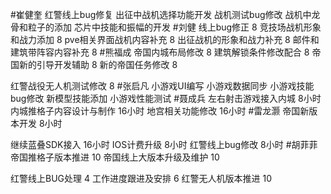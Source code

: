 #崔健奎 
红警线上bug修复
出征中战机选择功能开发
战机测试bug修改
战机中龙骨和粒子的添加
芯片中技能和振幅的开发
#刘健 
线上bug修正	8
竞技场战机形象和战力添加	8
pve相关界面战机内容补充	8
出征战机的形象和战力补充	8
邮件和建筑带阵容内容补充	8
#熊福成 
帝国内城布局修改                                                  8
建筑解锁条件修改配合                                           8
帝国新的引导开发辅助                                           8
新的帝国任务修改                                                  8

红警战役无人机测试修改                                       8
#张启凡 
小游戏UI编写
小游戏数据同步
小游戏技能bug修改
新模型技能添加
小游戏性能测试
#聂成兵 
左右射击游戏接入内城  8小时
内城推格子内容设计与制作 16小时
地宫相关功能修改      16小时
#雷龙灏 
帝国新版本开发          8小时

继续蓝叠SDK接入         16小时
IOS计费升级             8小时
红警线上bug修改         8小时
#胡菲菲 
帝国推格子版本推进 10
帝国线上大版本升级及维护      10

红警线上BUG处理     4
工作进度跟进及安排   6
红警无人机版本推进 10

